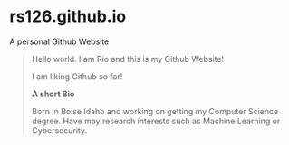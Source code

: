 # rs126.github.io
A personal Github Website

>Hello world. I am Rio and this is my Github Website!
>
>I am liking Github so far!
>
>**A short Bio**
>
>Born in Boise Idaho and working on getting my Computer Science degree. Have may research interests such as Machine Learning or Cybersecurity.
